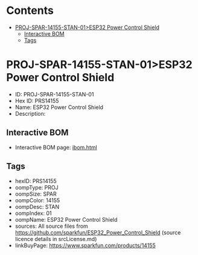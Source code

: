 



Contents
========

* [PROJ-SPAR-14155-STAN-01>ESP32 Power Control Shield](#proj-spar-14155-stan-01esp32-power-control-shield)
	* [Interactive BOM](#interactive-bom)
	* [Tags](#tags)

# PROJ-SPAR-14155-STAN-01>ESP32 Power Control Shield

- ID: PROJ-SPAR-14155-STAN-01
- Hex ID: PRS14155
- Name: ESP32 Power Control Shield
- Description: 

## Interactive BOM

- Interactive BOM page: [ibom.html](kicad/bom/ibom.html)

## Tags

- hexID: PRS14155
- oompType: PROJ
- oompSize: SPAR
- oompColor: 14155
- oompDesc: STAN
- oompIndex: 01
- oompName: ESP32 Power Control Shield
- sources: All source files from https://github.com/sparkfun/ESP32_Power_Control_Shield (source licence details in srcLicense.md)
- linkBuyPage: https://www.sparkfun.com/products/14155
